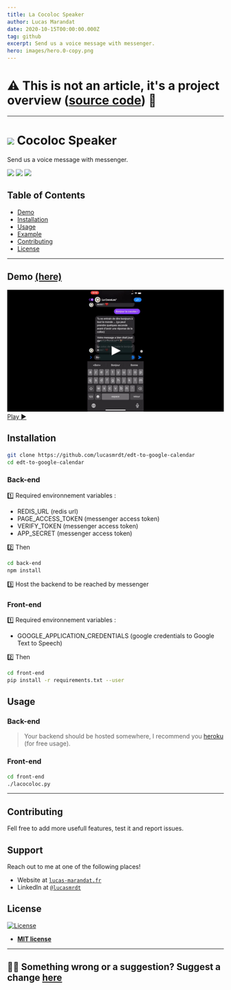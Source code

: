 ```yaml
---
title: La Cocoloc Speaker
author: Lucas Marandat
date: 2020-10-15T00:00:00.000Z
tag: github
excerpt: Send us a voice message with messenger.
hero: images/hero.0-copy.png
---
```


# ⚠️ This is not an article, it's a project overview ([source code](https://github.com/lucasmrdt/timetable-to-google-calendar)) 🔎

---

# ![](https://img.shields.io/badge/status-done-green) Cocoloc Speaker

Send us a voice message with messenger.

![](https://img.shields.io/badge/Linux-OK-green) ![](https://img.shields.io/badge/Mac-OK-green) ![](https://img.shields.io/badge/Windows-not_tested-orange)

## Table of Contents

- [Demo](#demo)
- [Installation](#installation)
- [Usage](#usage)
- [Example](#example)
- [Contributing](#contributing)
- [License](#license)

---

## Demo [(here)](https://vimeo.com/530738272)

[![demo](./images/demo.0.png)](https://vimeo.com/530738272)
[Play ▶️](https://vimeo.com/530738272)

## Installation

```bash
git clone https://github.com/lucasmrdt/edt-to-google-calendar
cd edt-to-google-calendar
```

### Back-end

1️⃣ Required environnement variables :

- REDIS_URL (redis url)
- PAGE_ACCESS_TOKEN (messenger access token)
- VERIFY_TOKEN (messenger access token)
- APP_SECRET (messenger access token)

2️⃣ Then

```bash
cd back-end
npm install
```

3️⃣ Host the backend to be reached by messenger

### Front-end

1️⃣ Required environnement variables :

- GOOGLE_APPLICATION_CREDENTIALS (google credentials to Google Text to Speech)

2️⃣ Then

```bash
cd front-end
pip install -r requirements.txt --user
```

## Usage

### Back-end

> Your backend should be hosted somewhere, I recommend you [heroku](https://dashboard.heroku.com/) (for free usage).

### Front-end

```bash
cd front-end
./lacocoloc.py
```

---

## Contributing

Fell free to add more usefull features, test it and report issues.

## Support

Reach out to me at one of the following places!

- Website at <a href="https://lucas-marandat.fr" target="_blank">`lucas-marandat.fr`</a>
- LinkedIn at <a href="https://www.linkedin.com/in/lucasmrdt/" target="_blank">`@lucasmrdt`</a>

## License

[![License](https://img.shields.io/:license-mit-blue.svg?style=flat-square)](http://badges.mit-license.org)

- **[MIT license](http://opensource.org/licenses/mit-license.php)**

---

## ✍🏻 Something wrong or a suggestion? Suggest a change [here](https://github.com/lucasmrdt/personal-blog/blob/master/content/posts/2020-11-01-monattestationcovid/index.md)
